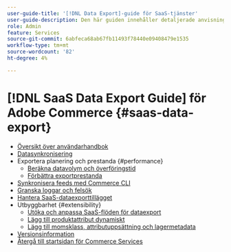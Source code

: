 ```yaml
---
user-guide-title: '[!DNL Data Export]-guide för SaaS-tjänster'
user-guide-description: Den här guiden innehåller detaljerade anvisningar om hur du använder tillägget  [!DNL Data Export] för Adobe Commerce SaaS-tjänster.
role: Admin
feature: Services
source-git-commit: 6abfeca68ab67fb11493f78440e09408479e1535
workflow-type: tm+mt
source-wordcount: '82'
ht-degree: 4%

---
```


# [!DNL SaaS Data Export Guide] för Adobe Commerce {#saas-data-export}

- [Översikt över användarhandbok](overview.md)
- [Datasynkronisering](data-synchronization.md)
- Exportera planering och prestanda {#performance}
   - [Beräkna datavolym och överföringstid](estimate-data-volume-sync-time.md)
   - [Förbättra exportprestanda](customize-export-processing.md)
- [Synkronisera feeds med Commerce CLI](data-export-cli-commands.md)
- [Granska loggar och felsök](troubleshooting-logging.md)
- [Hantera SaaS-dataexporttillägget](manage-extension.md)
- Utbyggbarhet {#extensibility}
   - [Utöka och anpassa SaaS-flöden för dataexport](extensibility-and-customizations.md)
   - [Lägg till produktattribut dynamiskt](add-attribute-dynamically.md)
   - [Lägg till momsklass, attributuppsättning och lagermetadata](add-tax-attribute-set-inventory-attributes.md)
- [Versionsinformation](release-notes.md)
- [Återgå till startsidan för Commerce Services](https://experienceleague.adobe.com/docs/commerce/user-guides/home.html?lang=sv-SE)
